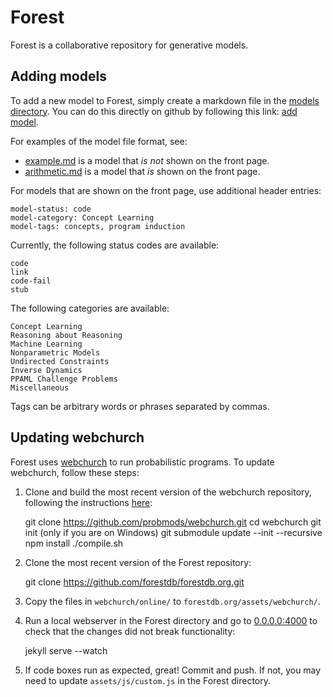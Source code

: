 Forest
======

Forest is a collaborative repository for generative models.

Adding models
-------------

To add a new model to Forest, simply create a markdown file in the [models directory](https://github.com/forestdb/forestdb.org/tree/gh-pages/models). You can do this directly on github by following this link: [add model](https://github.com/forestdb/forestdb.org/new/gh-pages/models).

For examples of the model file format, see:
- [example.md](https://raw.githubusercontent.com/forestdb/forestdb.org/gh-pages/models/example.md) is a model that *is not* shown on the front page.
- [arithmetic.md](https://raw.githubusercontent.com/forestdb/forestdb.org/gh-pages/models/arithmetic.md) is a model that *is* shown on the front page.

For models that are shown on the front page, use additional header entries:

    model-status: code
    model-category: Concept Learning
    model-tags: concepts, program induction

Currently, the following status codes are available:

    code
    link
    code-fail
    stub

The following categories are available:

    Concept Learning
    Reasoning about Reasoning
    Machine Learning
    Nonparametric Models
    Undirected Constraints
    Inverse Dynamics
    PPAML Challenge Problems
    Miscellaneous

Tags can be arbitrary words or phrases separated by commas.

Updating webchurch
------------------

Forest uses [webchurch](https://github.com/probmods/webchurch) to run probabilistic programs. To update webchurch, follow these steps:

1. Clone and build the most recent version of the webchurch repository, following the instructions [here](https://github.com/probmods/webchurch):

    git clone https://github.com/probmods/webchurch.git
    cd webchurch
    git init (only if you are on Windows)
    git submodule update --init --recursive
    npm install
    ./compile.sh

2. Clone the most recent version of the Forest repository:

    git clone https://github.com/forestdb/forestdb.org.git

3. Copy the files in `webchurch/online/` to `forestdb.org/assets/webchurch/`.

4. Run a local webserver in the Forest directory and go to [0.0.0.0:4000](http://0.0.0.0:4000) to check that the changes did not break functionality:

    jekyll serve --watch

5. If code boxes run as expected, great! Commit and push. If not, you may need to update `assets/js/custom.js` in the Forest directory.

